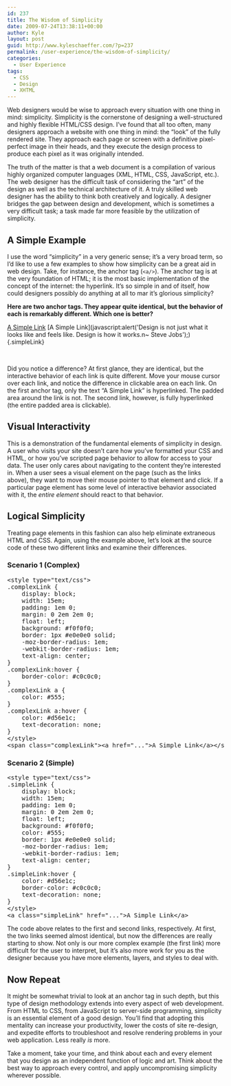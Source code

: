 ```yaml
---
id: 237
title: The Wisdom of Simplicity
date: 2009-07-24T13:38:11+00:00
author: Kyle
layout: post
guid: http://www.kyleschaeffer.com/?p=237
permalink: /user-experience/the-wisdom-of-simplicity/
categories:
  - User Experience
tags:
  - CSS
  - Design
  - XHTML
---
```

Web designers would be wise to approach every situation with one thing in mind: simplicity. Simplicity is the cornerstone of designing a well-structured and highly flexible HTML/CSS design. I&#8217;ve found that all too often, many designers approach a website with one thing in mind: the &#8220;look&#8221; of the fully rendered site. They approach each page or screen with a definitive pixel-perfect image in their heads, and they execute the design process to produce each pixel as it was originally intended.<!--more-->

The truth of the matter is that a web document is a compilation of various highly organized computer languages (XML, HTML, CSS, JavaScript, etc.). The web designer has the difficult task of considering the &#8220;art&#8221; of the design as well as the technical architecture of it. A truly skilled web designer has the ability to think both creatively and logically. A designer bridges the gap between design and development, which is sometimes a very difficult task; a task made far more feasible by the utilization of simplicity.

## A Simple Example

I use the word &#8220;simplicity&#8221; in a very generic sense; it&#8217;s a very broad term, so I&#8217;d like to use a few examples to show how simplicity can be a great aid in web design. Take, for instance, the anchor tag (`<a/>`). The anchor tag is at the very foundation of HTML; it is the most basic implementation of the concept of the internet: the hyperlink. It&#8217;s so simple in and of itself, how could designers possibly do anything at all to mar it&#8217;s glorious simplicity?

**Here are two anchor tags. They appear quite identical, but the behavior of each is remarkably different. Which one is better?**

<span class="complexLink"><a href="javascript:alert('The art of art, the glory of expression and the sunshine of the light of letters, is simplicity.n~ Walt Whitman');">A Simple Link</a></span> [A Simple Link](javascript:alert('Design is not just what it looks like and feels like. Design is how it works.n~ Steve Jobs');){.simpleLink}

<div style="clear: both;">
  &nbsp;
</div>

Did you notice a difference? At first glance, they are identical, but the interactive behavior of each link is quite different. Move your mouse cursor over each link, and notice the difference in clickable area on each link. On the first anchor tag, only the text &#8220;A Simple Link&#8221; is hyperlinked. The padded area around the link is not. The second link, however, is fully hyperlinked (the entire padded area is clickable).

## Visual Interactivity

This is a demonstration of the fundamental elements of simplicity in design. A user who visits your site doesn&#8217;t care how you&#8217;ve formatted your CSS and HTML, or how you&#8217;ve scripted page behavior to allow for access to your data. The user only cares about navigating to the content they&#8217;re interested in. When a user sees a visual element on the page (such as the links above), they want to move their mouse pointer to that element and click. If a particular page element has some level of interactive behavior associated with it, the _entire element_ should react to that behavior.

## Logical Simplicity

Treating page elements in this fashion can also help eliminate extraneous HTML and CSS. Again, using the example above, let&#8217;s look at the source code of these two different links and examine their differences.

### Scenario 1 (Complex)

<pre>&lt;style type="text/css"&gt;
.complexLink {
	display: block;
	width: 15em;
	padding: 1em 0;
	margin: 0 2em 2em 0;
	float: left;
	background: #f0f0f0;
	border: 1px #e0e0e0 solid;
	-moz-border-radius: 1em;
	-webkit-border-radius: 1em;
	text-align: center;
}
.complexLink:hover {
	border-color: #c0c0c0;
}
.complexLink a {
	color: #555;
}
.complexLink a:hover {
	color: #d56e1c;
	text-decoration: none;
}
&lt;/style&gt;
&lt;span class="complexLink"&gt;&lt;a href="..."&gt;A Simple Link&lt;/a&gt;&lt;/span&gt;</pre>

### Scenario 2 (Simple)

<pre>&lt;style type="text/css"&gt;
.simpleLink {
	display: block;
	width: 15em;
	padding: 1em 0;
	margin: 0 2em 2em 0;
	float: left;
	background: #f0f0f0;
	color: #555;
	border: 1px #e0e0e0 solid;
	-moz-border-radius: 1em;
	-webkit-border-radius: 1em;
	text-align: center;
}
.simpleLink:hover {
	color: #d56e1c;
	border-color: #c0c0c0;
	text-decoration: none;
}
&lt;/style&gt;
&lt;a class="simpleLink" href="..."&gt;A Simple Link&lt;/a&gt;</pre>

The code above relates to the first and second links, respectively. At first, the two links seemed almost identical, but now the differences are really starting to show. Not only is our more complex example (the first link) more difficult for the user to interpret, but it&#8217;s also more work for you as the designer because you have more elements, layers, and styles to deal with.

## Now Repeat

It might be somewhat trivial to look at an anchor tag in such depth, but this type of design methodology extends into every aspect of web development. From HTML to CSS, from JavaScript to server-side programming, simplicity is an essential element of a good design. You&#8217;ll find that adopting this mentality can increase your productivity, lower the costs of site re-design, and expedite efforts to troubleshoot and resolve rendering problems in your web application. Less really _is_ more.

Take a moment, take your time, and think about each and every element that you design as an independent function of logic and art. Think about the best way to approach every control, and apply uncompromising simplicity wherever possible.
